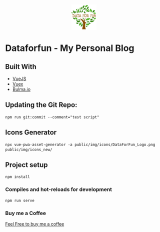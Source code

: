 <a name="readme-top"></a>
<span style="text-align: center;">
<br />

<div align="center">
  <a href="https://www.dataforfun.com">
    <img src="./public/img/icons/apple-touch-icon-180x180.png" alt="Logo" width="80" height="80">
  </a>
</div>
<h1>
Dataforfun - My Personal Blog
</h1>
</span>
<span style="color: blue">
</span>

## Built With

- [VueJS](https://vuejs.org/)
- [Vuex](https://vuex.vuejs.org/)
- [Bulma.io](https://bulma.io/)

## Updating the Git Repo:

```
npm run git:commit --comment="test script"

```

## Icons Generator

```
npx vue-pwa-asset-generator -a public/img/icons/DataForFun_Logo.png public/img/icons_new/
```

## Project setup

```
npm install
```

### Compiles and hot-reloads for development

```
npm run serve
```

### Buy me a Coffee

[Feel Free to buy me a coffee](https://ko-fi.com/aviblinder)
